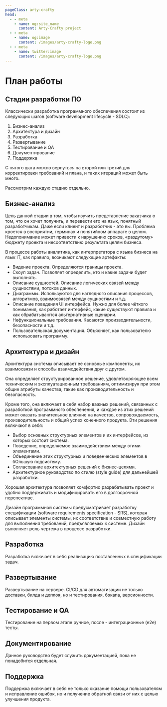 ```yaml
---
pageClass: arty-crafty
head:
  - - meta
    - name: og:site_name
      content: Arty-Crafty project
  - - meta
    - name: og:image
      content: /images/arty-crafty-logo.png
  - - meta
    - name: twitter:image
      content: /images/arty-crafty-logo.png
---
```


# План работы

## Стадии разработки ПО

Классически разработка программного обеспечения состоит из следующих шагов (software development lifecycle - SDLC):

1. Бизнес-анализ
2. Архитектура и дизайн
3. Разработка
4. Развертывание
5. Тестирование и QA
6. Документирование
7. Поддержка

С пятого шага можно вернуться на второй или третий для корректировки требований и плана, и таких итераций может быть много.

Рассмотрим каждую стадию отдельно.

## Бизнес-анализ

Цель данной стадии в том, чтобы изучить представление заказчика о том, что он хочет получить, и перевести его на язык, понятный разработчикам. Даже если клиент и разработчик - это вы. Проблема кроется в восприятии, терминах и понятийном аппарате в целом. Недопонимание может привести к нарушению сроков, «раздутому» бюджету проекта и несоответствию результата целям бизнеса.

В процессе работы аналитика, как интерпретатора с языка бизнеса на язык IT, как правило, возникают следующие артефакты:

- Видение проекта. Определяются границы проекта.
- Скоуп задач. Позволяет определить, кто и какие задачи будет выполнять.
- Описание сущностей. Описание логических связей между сущностями, потоков данных.
- Диаграммы. Используются для наглядного описания процессов, алгоритмов, взаимосвязей между сущностями и т.д.
- Описание поведения UI интерфейса. Нужно для более чёткого понимания, как работает интерфейс, какие существуют правила и как обрабатываются альтернативные сценарии.
- Нефункциональные требования. Касаются производительности, безопасности и т.д.
- Пользовательская документация. Объясняет, как пользователю использовать программу.

## Архитектура и дизайн

Архитектура системы описывает ее основные компоненты, их взаимосвязи и способы взаимодействия друг с другом.

Она определяет структурированное решение, удовлетворяющее всем техническим и эксплуатационным требованиям, оптимизируя при этом общие атрибуты качества, такие как производительность и безопасность.

Кроме того, она включает в себя набор важных решений, связанных с разработкой программного обеспечения, и каждое из этих решений может оказать значительное влияние на качество, сопровождаемость, производительность и общий успех конечного продукта. Эти решения включают в себя:

- Выбор основных структурных элементов и их интерфейсов, из которых состоит система.
- Поведение, определяемое взаимодействием между этими элементами.
- Объединение этих структурных и поведенческих элементов в бОльшую подсистему.
- Согласование архитектурных решений с бизнес-целями.
- Архитектурное руководство по стилю (style guide) для дальнейшей разработки.

Хорошая архитектура позволяет комфортно разрабатывать проект и удобно поддерживать и модифицировать его в долгосрочной перспективе.

Дизайн программной системы предусматривает разработку спецификации (software requirements specification - SRS), которая описывает элементы системы, их соответствие и совместную работу для выполнения требований, предъявляемых к системе. Дизайн выполняет роль чертежа в процессе разработки.

## Разработка

Разработка включает в себя реализацию поставленных в спецификации задач.

## Развертывание

Развертывание на сервере. CI/CD для автоматизации не только доставки, билда и деплоя, но и тестирования, бэкапа, версионности.

## Тестирование и QA

Тестирование на первом этапе ручное, после - интеграционные (e2e) тесты.

## Документирование

Данное руководство будет служить документацией, пока не понадобится отдельная.

## Поддержка

Поддержка включает в себя не только оказание помощи пользователям и исправление ошибок, но и получение обратной связи от них с целью улучшения продукта.
